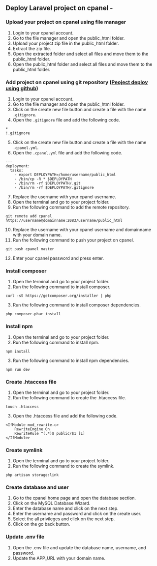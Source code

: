 ## Deploy Laravel project on cpanel -

### Upload your project on cpanel using file manager
1. Login to your cpanel account. 
2. Go to the file manager and open the public_html folder.
3. Upload your project zip file in the public_html folder.
4. Extract the zip file.
5. Open the extracted folder and select all files and move them to the public_html folder.
6. Open the public_html folder and select all files and move them to the public_html folder.

### Add project on cpanel using git repository  ([Peoject deploy using github](https://github.com/rohit99336/Deployment/blob/main/Godady/deploy_project_using_git.md))
1. Login to your cpanel account.
2. Go to the file manager and open the public_html folder.
3. Click on the create new file button and create a file with the name `.gitignore`.
4. Open the `.gitignore` file and add the following code.
```
*
!.gitignore
```
5. Click on the create new file button and create a file with the name `.cpanel.yml`.
6. Open the `.cpanel.yml` file and add the following code.
```
---
deployment:
  tasks:
    - export DEPLOYPATH=/home/username/public_html
    - /bin/cp -R * $DEPLOYPATH
    - /bin/rm -rf $DEPLOYPATH/.git
    - /bin/rm -rf $DEPLOYPATH/.gitignore
```
7. Replace the username with your cpanel username.
8. Open the terminal and go to your project folder.
9. Run the following command to add the remote repository.
```
git remote add cpanel https://username@domainname:2083/username/public_html
```
10. Replace the username with your cpanel username and domainname with your domain name.
11. Run the following command to push your project on cpanel.
```
git push cpanel master
```
12. Enter your cpanel password and press enter.

### Install composer
1. Open the terminal and go to your project folder.
2. Run the following command to install composer.
```
curl -sS https://getcomposer.org/installer | php
```
3. Run the following command to install composer dependencies.
```
php composer.phar install
```

### Install npm
1. Open the terminal and go to your project folder.
2. Run the following command to install npm.
```
npm install
```
3. Run the following command to install npm dependencies.
```
npm run dev
```

### Create .htaccess file
1. Open the terminal and go to your project folder.
2. Run the following command to create the .htaccess file.
```
touch .htaccess
```
3. Open the .htaccess file and add the following code.
```
<IfModule mod_rewrite.c>
    RewriteEngine On
    RewriteRule ^(.*)$ public/$1 [L]
</IfModule>
```

### Create symlink
1. Open the terminal and go to your project folder.
2. Run the following command to create the symlink.
```
php artisan storage:link
```

### Create database and user
1. Go to the cpanel home page and open the database section.
2. Click on the MySQL Database Wizard.
3. Enter the database name and click on the next step.
4. Enter the username and password and click on the create user.
5. Select the all privileges and click on the next step.
6. Click on the go back button.

### Update .env file
1. Open the .env file and update the database name, username, and password.
2. Update the APP_URL with your domain name.

